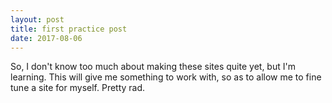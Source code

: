 ```yaml
---
layout: post
title: first practice post
date: 2017-08-06
---
```


So, I don't know too much about making these sites quite yet, but I'm learning.
This will give me something to work with, so as to allow me to fine tune a site for myself.
Pretty rad.
